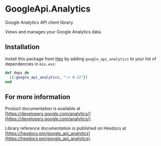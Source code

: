 # GoogleApi.Analytics

Google Analytics API client library.

Views and manages your Google Analytics data.

## Installation

Install this package from [Hex](https://hex.pm) by adding
`google_api_analytics` to your list of dependencies in `mix.exs`:

```elixir
def deps do
  [{:google_api_analytics, "~> 0.12"}]
end
```

## For more information

Product documentation is available at [https://developers.google.com/analytics/](https://developers.google.com/analytics/).

Library reference documentation is published on Hexdocs at
[https://hexdocs.pm/google_api_analytics](https://hexdocs.pm/google_api_analytics).
